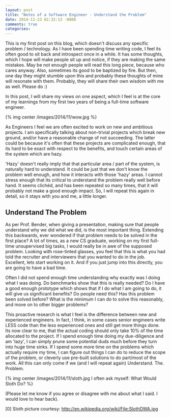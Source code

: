 ```yaml
---
layout: post
title: "Notes of a Software Engineer - Understand the Problem"
date: 2014-11-23 02:32:13 -0800
comments: true
categories: 
---
```

This is my first post on this blog, which doesn't discuss any specific problem / technology. As I have been spending time writing code, I feel its often good to sit back and introspect once in a while. It has some thoughts, which I hope will make people sit up and notice, if they are making the same mistakes. May be not enough people will read this long piece, because who cares anyway. Also, sometimes its good to be baptized by fire. But then, one day they might stumble upon this and probably these thoughts of mine will resonate with them. Probably, they will share their own wisdom with me as well. Please do :) 

In this post, I will share my views on one aspect, which I feel is at the core of my learnings from my first two years of being a full-time software engineer.

{% img center /images/2014/11/wow.jpg %}

As Engineers I feel we are often excited to work on new and ambitious projects. I am specifically talking about non-trivial projects which break new ground, and/or have a reasonable change of not succeeding. The latter could be because it's often that these projects are complicated enough, that its hard to be exact with respect to the benefits, and touch certain areas of the system which are hazy.

'Hazy' doesn't really imply that that particular area / part of the system, is naturally hard to understand. It could be just that we don't know the problem well enough, and how it interacts with those 'hazy' areas. I cannot stress enough that its critical to understand the problem really well before hand. It seems clichéd, and has been repeated so many times, that it will probably not make a good enough impact. So, I will repeat this again in detail, so it stays with you and me, a little longer.

## Understand The Problem

As per Prof. Bender, when giving a presentation, making sure that people understand why we did what we did, is the most important thing. Extending this backwards, ever wondered if that problem needs to be solved in the first place? A lot of times, as a new CS graduate, working on my first full-time unsupervised big tasks, I would really be in awe of the supposed problem. Looking with rose-tinted glasses, you feel that this is what you had told the recruiter and interviewers that you wanted to do in the job. Excellent, lets start working on it. And if you just jump into this directly, you are going to have a bad time.

Often I did not spend enough time understanding why exactly was I doing what I was doing. Do benchmarks show that this is really needed? Do I have a good enough prototype which shows that if I do what I am going to do, it will give us significant benefits? Do people need this? Has this problem been solved before? What is the minimum I can do to solve this reasonably, and move on to other bigger problems?

This proactive research is what I feel is the difference between new and experienced engineers. In fact, I think, in some cases senior engineers write LESS code than the less experienced ones and still get more things done. Its now clear to me, that the actual coding should only take 10% of the time allocated to the project. If I spend enough time doing my due-diligence and am 'lazy', I can simply prune some potential duds much before they turn into huge time sinks. If I spend some more time on the problems which actually require my time, I can figure out things I can do to reduce the scope of the problem, or cleverly use pre-built solutions to do part/most of the work. All this can only come if we (and I will repeat again) Understand. The. Problem.

{% img center /images/2014/11/sloth.jpg I often ask myself: What Would Sloth Do? %}

(Please let me know if you agree or disagree with me about what I said. I would love to hear back).

[0] Sloth picture courtesy: http://en.wikipedia.org/wiki/File:SlothDWA.jpg


